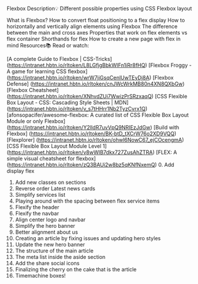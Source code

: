 Flexbox
Description💡
Different possible properties using CSS Flexbox layout

What is Flexbox?
How to convert float positioning to a flex display
How to horizontally and vertically align elements using Flexbox
The difference between the main and cross axes
Properties that work on flex elements vs flex container
Shorthands for flex
How to create a new page with flex in mind
Resources📚
Read or watch:

[A complete Guide to Flexbox | CSS-Tricks] (https://intranet.hbtn.io/rltoken/L8LGfjgBbkWIFn1iRr8fHQ)
[Flexbox Froggy - A game for learning CSS flexbox] (https://intranet.hbtn.io/rltoken/wrW7jiGsqCenlUwTEyDj8A)
[Flexbox Defense] (https://intranet.hbtn.io/rltoken/cnJWcWrkMB80n4XN8QXbGw)
[Flexbox Cheatsheet] (https://intranet.hbtn.io/rltoken/XNhvdZUi7WwizPrSRzxaqQ)
[CSS Flexible Box Layout - CSS: Cascading Style Sheets | MDN] (https://intranet.hbtn.io/rltoken/v_s7tHHrr1Nb2TyzCvrx1Q)
[afonsopacifer/awesome-flexbox: A curated list of CSS Flexible Box Layout Module or only Flexbox] (https://intranet.hbtn.io/rltoken/Y2lIdR7uvVpQ9NRIEzJdGw)
[Build with Flexbox] (https://intranet.hbtn.io/rltoken/BK-btD_tXCrW76o2XD9VQQ)
[Flexplorer] (https://intranet.hbtn.io/rltoken/ohwl6NowC67_ejCOcengmA)
[CSS Flexible Box Layout Module Level 1] (https://intranet.hbtn.io/rltoken/v8wWIB7dkx727ZusAhZTRA)
[FLEX: A simple visual cheatsheet for flexbox] (https://intranet.hbtn.io/rltoken/zQ3BAUi2w8bz5qKNfNxemQ)
0. Add display flex
1. Add new classes on sections
2. Reverse order Latest news cards
3. Simplify services list
4. Playing around with the spacing between flex service items
5. Flexify the header
6. Flexify the navbar
7. Align center logo and navbar
8. Simplify the hero banner
9. Better alignment about us
10. Creating an article by fixing issues and updating hero styles
11. Update the new hero banner
12. The structure of the main article
13. The meta list inside the aside section
14. Add the share social icons
15. Finalizing the cherry on the cake that is the article
16. Timemachine boxes!
